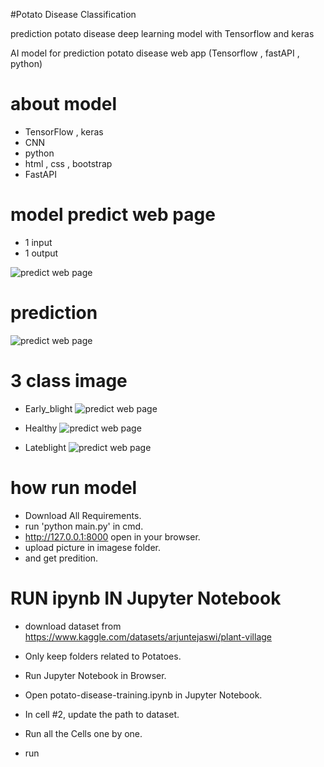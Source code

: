 #Potato Disease Classification


prediction potato disease deep learning model with Tensorflow and keras

AI model for prediction potato disease web app (Tensorflow , fastAPI , python)
# about model 
- TensorFlow , keras
- CNN
- python 
- html , css , bootstrap
- FastAPI

# model predict web page 
- 1 input
- 1 output 

![predict web page](/images/11.png)  
 
# prediction 
![predict web page](/images/12.png) 

# 3 class image
- Early_blight 
![predict web page](/images/Early_blight/555.JPG) 

- Healthy 
![predict web page](/images/Healthy/666.JPG) 

- Lateblight 
![predict web page](/images/Lateblight/777.JPG) 

# how run model 
- Download All Requirements.
- run 'python main.py' in cmd.
- http://127.0.0.1:8000 open in your browser.
- upload picture in imagese folder.
- and get predition.


# RUN ipynb IN Jupyter Notebook
- download dataset from https://www.kaggle.com/datasets/arjuntejaswi/plant-village
- Only keep folders related to Potatoes.
- Run Jupyter Notebook in Browser.
- Open potato-disease-training.ipynb in Jupyter Notebook.
- In cell #2, update the path to dataset.
- Run all the Cells one by one.

- run
